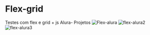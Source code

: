 # Flex-grid
Testes com flex e grid + js
Alura- Projetos 
![Flex-alura](https://user-images.githubusercontent.com/89426047/158714104-57388ed0-69cc-4d5b-91a0-064bf52e639c.png)
![flex-alura2](https://user-images.githubusercontent.com/89426047/158714107-120639d2-8377-4ada-b179-cb8a980ca0b5.png)
![flex-alura3](https://user-images.githubusercontent.com/89426047/158714113-4b5cc652-21da-4b39-8968-50057865fb35.png)
